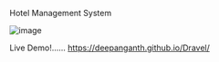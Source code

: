 Hotel Management System

![image](https://github.com/deepanganth/Dravel/assets/83934355/c28dbaad-9952-448f-a91f-7c8731e7e1c2)


Live Demo!...... 
https://deepanganth.github.io/Dravel/

